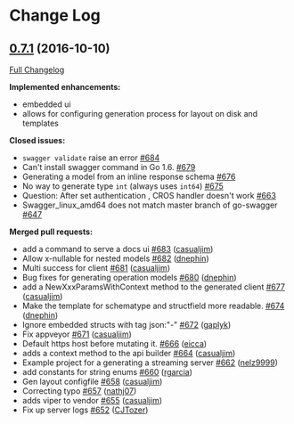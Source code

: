 # Change Log

## [0.7.1](https://github.com/rws-github/go-swagger/tree/0.7.1) (2016-10-10)
[Full Changelog](https://github.com/rws-github/go-swagger/compare/0.7.0...0.7.1)

**Implemented enhancements:**

- embedded ui
- allows for configuring generation process for layout on disk and templates

**Closed issues:**

- `swagger validate` raise an error [\#684](https://github.com/rws-github/go-swagger/issues/684)
- Can't install swagger command in Go 1.6. [\#679](https://github.com/rws-github/go-swagger/issues/679)
- Generating a model from an inline response schema [\#676](https://github.com/rws-github/go-swagger/issues/676)
- No way to generate type `int` \(always uses `int64`\) [\#675](https://github.com/rws-github/go-swagger/issues/675)
- Question: After set authentication , CROS handler doesn't work [\#663](https://github.com/rws-github/go-swagger/issues/663)
- Swagger\_linux\_amd64 does not match master branch of go-swagger [\#647](https://github.com/rws-github/go-swagger/issues/647)

**Merged pull requests:**

- add a command to serve a docs ui [\#683](https://github.com/rws-github/go-swagger/pull/683) ([casualjim](https://github.com/casualjim))
- Allow x-nullable for nested models [\#682](https://github.com/rws-github/go-swagger/pull/682) ([dnephin](https://github.com/dnephin))
- Multi success for client [\#681](https://github.com/rws-github/go-swagger/pull/681) ([casualjim](https://github.com/casualjim))
- Bug fixes for generating operation models [\#680](https://github.com/rws-github/go-swagger/pull/680) ([dnephin](https://github.com/dnephin))
- add a NewXxxParamsWithContext method to the generated client [\#677](https://github.com/rws-github/go-swagger/pull/677) ([casualjim](https://github.com/casualjim))
- Make the template for schematype and structfield  more readable. [\#674](https://github.com/rws-github/go-swagger/pull/674) ([dnephin](https://github.com/dnephin))
- Ignore embedded structs with tag json:"-" [\#672](https://github.com/rws-github/go-swagger/pull/672) ([gaplyk](https://github.com/gaplyk))
- Fix appveyor [\#671](https://github.com/rws-github/go-swagger/pull/671) ([casualjim](https://github.com/casualjim))
- Default https host before mutating it. [\#666](https://github.com/rws-github/go-swagger/pull/666) ([eicca](https://github.com/eicca))
- adds a context method to the api builder [\#664](https://github.com/rws-github/go-swagger/pull/664) ([casualjim](https://github.com/casualjim))
- Example project for a generating a streaming server [\#662](https://github.com/rws-github/go-swagger/pull/662) ([nelz9999](https://github.com/nelz9999))
- add constants for string enums [\#660](https://github.com/rws-github/go-swagger/pull/660) ([rgarcia](https://github.com/rgarcia))
- Gen layout configfile [\#658](https://github.com/rws-github/go-swagger/pull/658) ([casualjim](https://github.com/casualjim))
- Correcting typo [\#657](https://github.com/rws-github/go-swagger/pull/657) ([nathj07](https://github.com/nathj07))
- adds viper to vendor [\#655](https://github.com/rws-github/go-swagger/pull/655) ([casualjim](https://github.com/casualjim))
- Fix up server logs [\#652](https://github.com/rws-github/go-swagger/pull/652) ([CJTozer](https://github.com/CJTozer))

